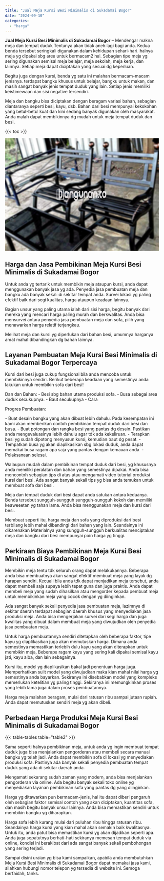 ```yaml
---
title: "Jual Meja Kursi Besi Minimalis di Sukadamai Bogor"
date: "2024-09-10"
categories: 
  - "harga"
---
```


**Jual Meja Kursi Besi Minimalis di Sukadamai Bogor** – Mendengar makna meja dan tempat duduk Tentunya akan tidak aneh lagi bagi anda. Kedua benda tersebut seringkali digunakan dalam kehidupan sehari-hari. halnya meja yg dipakai sbg area untuk bermacam2 hal. Sebagian tipe meja yg sering digunakan semisal meja belajar, meja sekolah, meja kerja, dan lainnya. Setiap meja dapat diciptakan yang sesuai dg keperluan.

Begitu juga dengan kursi, benda yg satu ini malahan bermacam-macam jenisnya. terdapat bangku khusus untuk belajar, bangku untuk makan, dan masih sangat banyak jenis tempat duduk yang lain. Setiap jenis memiliki keistimewaan dan sisi negative tersendiri.

Meja dan bangku bisa diciptakan dengan beragam variasi bahan, sebagian diantaranya seperti besi, kayu, dsb. Bahan dari besi mempunyai kekokohan yang betul-betul kuat dan kini sedang banyak digunakan oleh masyarakat. Anda malah dapat membikinnya dg mudah untuk meja tempat duduk dan besi.

{{< toc >}}

![Jual Meja Kursi Besi Minimalis di Sukadamai Bogor](/images/jual-meja-besi-murah20.png)

## Harga dan Jasa Pembikinan Meja Kursi Besi Minimalis di Sukadamai Bogor

Untuk anda yg tertarik untuk membikin meja ataupun kursi, anda dapat menggunakan banyak jasa yg ada. Penyedia jasa pembuatan meja dan bangku ada banyak sekali di sekitar tempat anda. Survei lokasi yg paling efektif baik dari segi kualitas, harga ataupun keadaan lainnya.

Bagian unsur yang paling utama ialah dari sisi harga, begitu banyak dari mereka yang mencari harga paling murah dan berkwalitas. Anda bisa mensurvei antara penyedia jasa pembuatan meja dan sofa, pilih yang menawarkan harga relatif terjangkau.

Melihat meja dan kursi yg diperlukan dari bahan besi, umumnya harganya amat mahal dibandingkan dg bahan lainnya.

## Layanan Pembuatan Meja Kursi Besi Minimalis di Sukadamai Bogor Terpercaya

Kursi dari besi juga cukup fungsional bila anda mencoba untuk membikinnya sendiri. Berikut beberapa keadaan yang semestinya anda lakukan untuk membikin sofa dari besi!

Dan dan Bahan: - Besi sbg bahan utama produksi sofa. - Busa sebagai area duduk secukupnya. - Baut secukupnya - Cara

Progres Pembuatan:

\- Buat desain bangku yang akan dibuat lebih dahulu. Pada kesempatan ini kami akan memberikan contoh pembikinan tempat duduk dari besi dan busa. - Buat potongan dan rangka besi yang pantas dg desain. Pastikan anda mengevaluasinya lebih dahulu agar tdk ada kekeliruan. - Terapkan besi yg sudah dipotong menyusun kursi, kemudian baut dg pesat. - Tempatkan busa yg akan diaplikasikan sbg lokasi duduk, anda dapat memakai busa ragam apa saja yang pantas dengan kemauan anda. - Pelaksanaan selesai.

Walaupun mudah dalam pembikinan tempat duduk dari besi, yg khususnya anda memiliki peralatan dan bahan yang semestinya dipakai. Anda bisa mencontoh sebagian tips di atas atau mengamati video tutorial produksi kursi dari besi. Ada sangat banyak sekali tips yg bisa anda temukan untuk membuat sofa dari besi.

Meja dan tempat duduk dari besi dapat anda satukan antara keduanya. Benda tersebut sungguh-sungguh sungguh-sungguh kokoh dan memiliki keaweeetan yg tahan lama. Anda bisa menggunakan meja dan kursi dari besi.

Membuat seperti itu, harga meja dan sofa yang diproduksi dari besi terbilang lebih mahal dibandingi dari bahan yang lain. Seandainya ini dikarenakan Materialnya yang sungguh-sungguh berkualitas menciptakan meja dan bangku dari besi mempunyai poin harga yg tinggi.

## Perkiraan Biaya Pembikinan Meja Kursi Besi Minimalis di Sukadamai Bogor

Membikin meja tentu tdk seluruh orang dapat melakukannya. Beberapa anda bisa membuatnya akan sangat efektif membuat meja yang layak dg harapan sendiri. Kecuali bila anda tdk dapat menjadikan meja tersebut, anda dapat membeli saja supaya lebih tepat guna dan juga praktis. Anda dapat membeli meja yang sudah dihasilkan atau mengorder kepada pembuat meja untuk membikinkan meja yang cocok dengan yg diinginkan.

Ada sangat banyak sekali penyedia jasa pembuatan meja, lazimnya di sekitar daerah terdapat sebagian daerah khusus yang menyediakan jasa produksi meja. Anda bisa mengerjakan survei dari segi harga dan juga kwalitas yang dibuat dalam membuat meja yang diwujudkan oleh penyedia jasa pembuatan meja.

Untuk harga pembuatannya sendiri ditetapkan oleh beberapa faktor, tipe kayu yg diaplikasikan juga akan memutuskan harga. Dimana anda semestinya memastikan terlebih dulu kayu yang akan diterapkan untuk membikin meja, Beberapa ragam kayu yang sering kali dipakai semisal kayu jati, kayu alba, dan lain sebagainya.

Kursi itu, model yg diaplikasikan bakal jadi penentuan harga juga. Memperhatikan sulit model yang diwujudkan maka kian mahal nilai harga yg semestinya anda bayarkan. Sekiranya ini disebabkan model yang kompleks memerlukan ketelitian yg paling tinggi. Sekiranya ini memungkinkan proses yang lebih lama juga dalam proses pembuatannya.

Harga meja malahan beragam, mulai dari ratusan ribu sampai jutaan rupiah. Anda dapat memutuskan sendiri meja yg akan dibeli.

## Perbedaan Harga Produksi Meja Kursi Besi Minimalis di Sukadamai Bogor

{{< table-tables table="table2" >}}

Sama seperti halnya pembikinan meja, untuk anda yg ingin membuat tempat duduk juga bisa menjalankan pengorderan atau membeli secara manual bangku yg telah jadi. Anda dapat membikin sofa di lokasi yg menyediakan produksi sofa. Pastinya ada banyak sekali penyedia pembuatan tempat duduk yang ada di sekitar daerah anda.

Mengamati sekarang sudah zaman yang modern, anda bisa menjalankan pengorderan via online. Ada begitu banyak sekali toko online yg menyediakan layanan pembikinan sofa yang pantas dg yang diinginkan.

Harga yg ditawarkan pun bermacam-jenis, hal itu dapat diberi pengaruh oleh sebagian faktor semisal contoh yang akan diciptakan, kuantitas sofa, dan masih begitu banyak unsur lainnya. Anda bisa memastikan sendiri untuk membikin bangku yg diharapkan.

Harga sofa lebih kurang mulai dari puluhan ribu hingga ratusan ribu. Seandainya harga kursi yang kian mahal akan semakin baik kwalitasnya. Untuk itu, anda patut bisa memastikan kursi yg akan dijadikan seperti apa. Anda juga sepatutnya berhati-hati sekiranya memesan tempat duduk via online, kondisi ini berakibat dari ada sangat banyak sekali pembohongan yang sering terjadi.

Sampai disini uraian yg bisa kami sampaikan, apabila anda membutuhkan Meja Kursi Besi Minimalis di Sukadamai Bogor dapat memakai jasa kami, silahkan hubungi nomor telepon yg tersedia di website ini. Semoga berfaidah, tanks.
